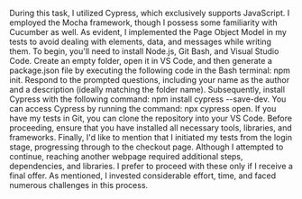 During this task, I utilized Cypress, which exclusively supports JavaScript. I employed the Mocha framework, though I possess some familiarity with Cucumber as well. As evident, I implemented the Page Object Model in my tests to avoid dealing with elements, data, and messages while writing them.
To begin, you'll need to install Node.js, Git Bash, and Visual Studio Code. Create an empty folder, open it in VS Code, and then generate a package.json file by executing the following code in the Bash terminal: npm init. Respond to the prompted questions, including your name as the author and a description (ideally matching the folder name). Subsequently, install Cypress with the following command: npm install cypress --save-dev.
You can access Cypress by running the command: npx cypress open. If you have my tests in Git, you can clone the repository into your VS Code. Before proceeding, ensure that you have installed all necessary tools, libraries, and frameworks.
Finally, I'd like to mention that I initiated my tests from the login stage, progressing through to the checkout page. Although I attempted to continue, reaching another webpage required additional steps, dependencies, and libraries. I prefer to proceed with these only if I receive a final offer. As mentioned, I invested considerable effort, time, and faced numerous challenges in this process.





